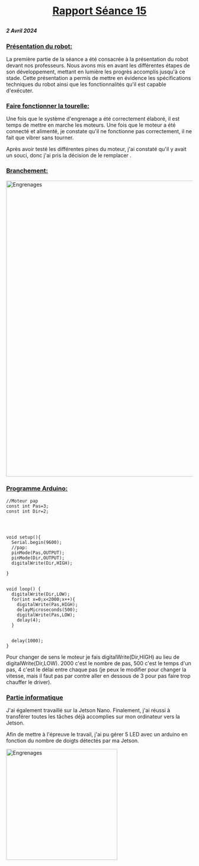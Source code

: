 # <p align="center"><ins> Rapport Séance 15
##### 2 Avril 2024


### <ins> Présentation du robot:

La première partie de la séance a été consacrée à la présentation du robot devant nos professeurs. Nous avons mis en avant les différentes étapes de son développement, mettant en lumière les progrès accomplis jusqu'à ce stade. Cette présentation a permis de mettre en évidence les spécifications techniques du robot ainsi que les fonctionnalités qu'il est capable d'exécuter.


### <ins> Faire fonctionner la tourelle:

Une fois que le système d'engrenage a été correctement élaboré, il est temps de mettre en marche les moteurs.
Une fois que le moteur a été connecté et alimenté, je constate qu'il ne fonctionne pas correctement, il ne fait que vibrer sans tourner. 

Après avoir testé les différentes pines du moteur, j'ai constaté qu'il y avait un souci, donc j'ai pris la décision de le remplacer .

### <ins>Branchement:
<img src="https://github.com/YoussefMiriXX/Militech-Project/blob/f6d337f770651e6c54c26474f5577b12564c7617/Youssef%20Miri/Images/Branchement%20stepper.png" width="800" alt="Engrenages">

### <ins>Programme Arduino:

```
//Moteur pap
const int Pas=3;
const int Dir=2;




void setup(){
  Serial.begin(9600);
  //pap:
  pinMode(Pas,OUTPUT);
  pinMode(Dir,OUTPUT);
  digitalWrite(Dir,HIGH);
  
}


void loop() {
  digitalWrite(Dir,LOW);
  for(int x=0;x<2000;x++){
    digitalWrite(Pas,HIGH);
    delayMicroseconds(500);
    digitalWrite(Pas,LOW);
    delay(4); 
  } 


  delay(1000);
}

```
 
 Pour changer de sens le moteur je fais digitalWrite(Dir,HIGH) au lieu de digitalWrite(Dir,LOW).
2000 c'est le nombre de pas, 500 c'est le temps d'un pas, 4 c'est le délai entre chaque pas (je peux le modifier pour changer la vitesse, mais il faut pas par contre aller en dessous de 3 pour pas faire trop chauffer le driver).

### <ins>Partie informatique

J'ai également travaillé sur la Jetson Nano. Finalement, j'ai réussi à transférer toutes les tâches déjà accomplies sur mon ordinateur vers la Jetson.

Afin de mettre à l'épreuve le travail, j'ai pu gérer 5 LED avec un arduino en fonction du nombre de doigts détectés par ma Jetson.

<img src="" width="300" alt="Engrenages">
